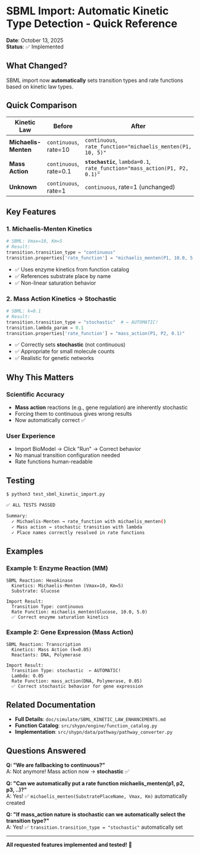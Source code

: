 # SBML Import: Automatic Kinetic Type Detection - Quick Reference

**Date**: October 13, 2025  
**Status**: ✅ Implemented  

## What Changed?

SBML import now **automatically** sets transition types and rate functions based on kinetic law types.

## Quick Comparison

| Kinetic Law | Before | After |
|-------------|--------|-------|
| **Michaelis-Menten** | `continuous`, rate=10 | `continuous`, `rate_function="michaelis_menten(P1, 10, 5)"` |
| **Mass Action** | `continuous`, rate=0.1 | **`stochastic`**, `lambda=0.1`, `rate_function="mass_action(P1, P2, 0.1)"` |
| **Unknown** | `continuous`, rate=1 | `continuous`, rate=1 (unchanged) |

## Key Features

### 1. Michaelis-Menten Kinetics
```python
# SBML: Vmax=10, Km=5
# Result:
transition.transition_type = "continuous"
transition.properties['rate_function'] = "michaelis_menten(P1, 10.0, 5.0)"
```
- ✅ Uses enzyme kinetics from function catalog
- ✅ References substrate place by name
- ✅ Non-linear saturation behavior

### 2. Mass Action Kinetics → **Stochastic**
```python
# SBML: k=0.1
# Result:
transition.transition_type = "stochastic"  # ← AUTOMATIC!
transition.lambda_param = 0.1
transition.properties['rate_function'] = "mass_action(P1, P2, 0.1)"
```
- ✅ Correctly sets **stochastic** (not continuous)
- ✅ Appropriate for small molecule counts
- ✅ Realistic for genetic networks

## Why This Matters

### Scientific Accuracy
- **Mass action** reactions (e.g., gene regulation) are inherently stochastic
- Forcing them to continuous gives wrong results
- Now automatically correct ✅

### User Experience
- Import BioModel → Click "Run" → Correct behavior
- No manual transition configuration needed
- Rate functions human-readable

## Testing

```bash
$ python3 test_sbml_kinetic_import.py

✅ ALL TESTS PASSED

Summary:
  ✓ Michaelis-Menten → rate_function with michaelis_menten()
  ✓ Mass action → stochastic transition with lambda
  ✓ Place names correctly resolved in rate functions
```

## Examples

### Example 1: Enzyme Reaction (MM)
```
SBML Reaction: Hexokinase
  Kinetics: Michaelis-Menten (Vmax=10, Km=5)
  Substrate: Glucose
  
Import Result:
  Transition Type: continuous
  Rate Function: michaelis_menten(Glucose, 10.0, 5.0)
  ✅ Correct enzyme saturation kinetics
```

### Example 2: Gene Expression (Mass Action)
```
SBML Reaction: Transcription
  Kinetics: Mass Action (k=0.05)
  Reactants: DNA, Polymerase
  
Import Result:
  Transition Type: stochastic  ← AUTOMATIC!
  Lambda: 0.05
  Rate Function: mass_action(DNA, Polymerase, 0.05)
  ✅ Correct stochastic behavior for gene expression
```

## Related Documentation

- **Full Details**: `doc/simulate/SBML_KINETIC_LAW_ENHANCEMENTS.md`
- **Function Catalog**: `src/shypn/engine/function_catalog.py`
- **Implementation**: `src/shypn/data/pathway/pathway_converter.py`

## Questions Answered

**Q: "We are fallbacking to continuous?"**  
A: Not anymore! Mass action now → **stochastic** ✅

**Q: "Can we automatically put a rate function michaelis_menten(p1, p2, p3, ..)?"**  
A: Yes! ✅ `michaelis_menten(SubstratePlaceName, Vmax, Km)` automatically created

**Q: "If mass_action nature is stochastic can we automatically select the transition type?"**  
A: Yes! ✅ `transition.transition_type = "stochastic"` automatically set

---

**All requested features implemented and tested!** 🎉

